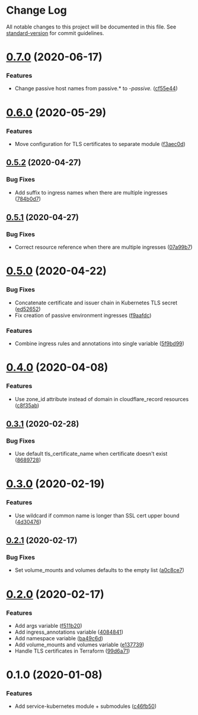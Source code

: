# Change Log

All notable changes to this project will be documented in this file. See [standard-version](https://github.com/conventional-changelog/standard-version) for commit guidelines.

# [0.7.0](https://github.com/edahlseng/terraform-module-service-kubernetes/compare/v0.6.0...v0.7.0) (2020-06-17)


### Features

* Change passive host names from passive.* to *-passive.* ([cf55e44](https://github.com/edahlseng/terraform-module-service-kubernetes/commit/cf55e44))



# [0.6.0](https://github.com/edahlseng/terraform-module-service-kubernetes/compare/v0.5.2...v0.6.0) (2020-05-29)


### Features

* Move configuration for TLS certificates to separate module ([f3aec0d](https://github.com/edahlseng/terraform-module-service-kubernetes/commit/f3aec0d))



## [0.5.2](https://github.com/edahlseng/terraform-module-service-kubernetes/compare/v0.5.1...v0.5.2) (2020-04-27)


### Bug Fixes

* Add suffix to ingress names when there are multiple ingresses ([784b0d7](https://github.com/edahlseng/terraform-module-service-kubernetes/commit/784b0d7))



## [0.5.1](https://github.com/edahlseng/terraform-module-service-kubernetes/compare/v0.5.0...v0.5.1) (2020-04-27)


### Bug Fixes

* Correct resource reference when there are multiple ingresses ([07a99b7](https://github.com/edahlseng/terraform-module-service-kubernetes/commit/07a99b7))



# [0.5.0](https://github.com/edahlseng/terraform-module-service-kubernetes/compare/v0.4.0...v0.5.0) (2020-04-22)


### Bug Fixes

* Concatenate certificate and issuer chain in Kubernetes TLS secret ([ed52652](https://github.com/edahlseng/terraform-module-service-kubernetes/commit/ed52652))
* Fix creation of passive environment ingresses ([f9aafdc](https://github.com/edahlseng/terraform-module-service-kubernetes/commit/f9aafdc))


### Features

* Combine ingress rules and annotations into single variable ([5f9bd99](https://github.com/edahlseng/terraform-module-service-kubernetes/commit/5f9bd99))



# [0.4.0](https://github.com/edahlseng/terraform-module-service-kubernetes/compare/v0.3.1...v0.4.0) (2020-04-08)


### Features

* Use zone_id attribute instead of domain in cloudflare_record resources ([c8f35ab](https://github.com/edahlseng/terraform-module-service-kubernetes/commit/c8f35ab))



## [0.3.1](https://github.com/edahlseng/terraform-module-service-kubernetes/compare/v0.3.0...v0.3.1) (2020-02-28)


### Bug Fixes

* Use default tls_certificate_name when certificate doesn't exist ([8689728](https://github.com/edahlseng/terraform-module-service-kubernetes/commit/8689728))



# [0.3.0](https://github.com/edahlseng/terraform-module-service-kubernetes/compare/v0.2.1...v0.3.0) (2020-02-19)


### Features

* Use wildcard if common name is longer than SSL cert upper bound ([4d30476](https://github.com/edahlseng/terraform-module-service-kubernetes/commit/4d30476))



## [0.2.1](https://github.com/edahlseng/terraform-module-service-kubernetes/compare/v0.2.0...v0.2.1) (2020-02-17)


### Bug Fixes

* Set volume_mounts and volumes defaults to the empty list ([a0c8ce7](https://github.com/edahlseng/terraform-module-service-kubernetes/commit/a0c8ce7))



# [0.2.0](https://github.com/edahlseng/terraform-module-service-kubernetes/compare/v0.1.0...v0.2.0) (2020-02-17)


### Features

* Add args variable ([f511b20](https://github.com/edahlseng/terraform-module-service-kubernetes/commit/f511b20))
* Add ingress_annotations variable ([4084841](https://github.com/edahlseng/terraform-module-service-kubernetes/commit/4084841))
* Add namespace variable ([ba49c6d](https://github.com/edahlseng/terraform-module-service-kubernetes/commit/ba49c6d))
* Add volume_mounts and volumes variable ([e137739](https://github.com/edahlseng/terraform-module-service-kubernetes/commit/e137739))
* Handle TLS certificates in Terraform ([99d6a71](https://github.com/edahlseng/terraform-module-service-kubernetes/commit/99d6a71))



# 0.1.0 (2020-01-08)


### Features

* Add service-kubernetes module + submodules ([c46fb50](https://github.com/edahlseng/terraform-module-service-kubernetes/commit/c46fb50))
